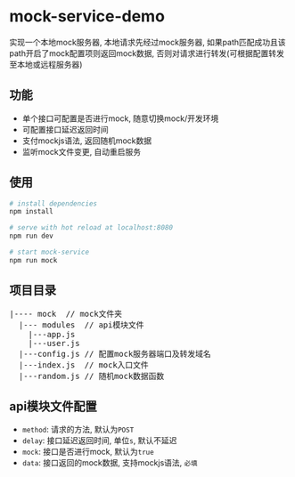 # mock-service-demo

实现一个本地mock服务器, 本地请求先经过mock服务器, 如果path匹配成功且该path开启了mock配置项则返回mock数据, 否则对请求进行转发(可根据配置转发至本地或远程服务器)

## 功能

* 单个接口可配置是否进行mock, 随意切换mock/开发环境
* 可配置接口延迟返回时间
* 支付mockjs语法, 返回随机mock数据
* 监听mock文件变更, 自动重启服务

## 使用

``` bash
# install dependencies
npm install

# serve with hot reload at localhost:8080
npm run dev

# start mock-service
npm run mock
```

## 项目目录

<pre>
|---- mock  // mock文件夹
  |--- modules  // api模块文件
    |---app.js
    |---user.js
  |---config.js // 配置mock服务器端口及转发域名
  |---index.js  // mock入口文件
  |---random.js // 随机mock数据函数
</pre>

## api模块文件配置

* `method`: 请求的方法, 默认为`POST`
* `delay`: 接口延迟返回时间, 单位`s`, 默认不延迟
* `mock`: 接口是否进行mock, 默认为`true`
* `data`: 接口返回的mock数据, 支持mockjs语法, `必填`
